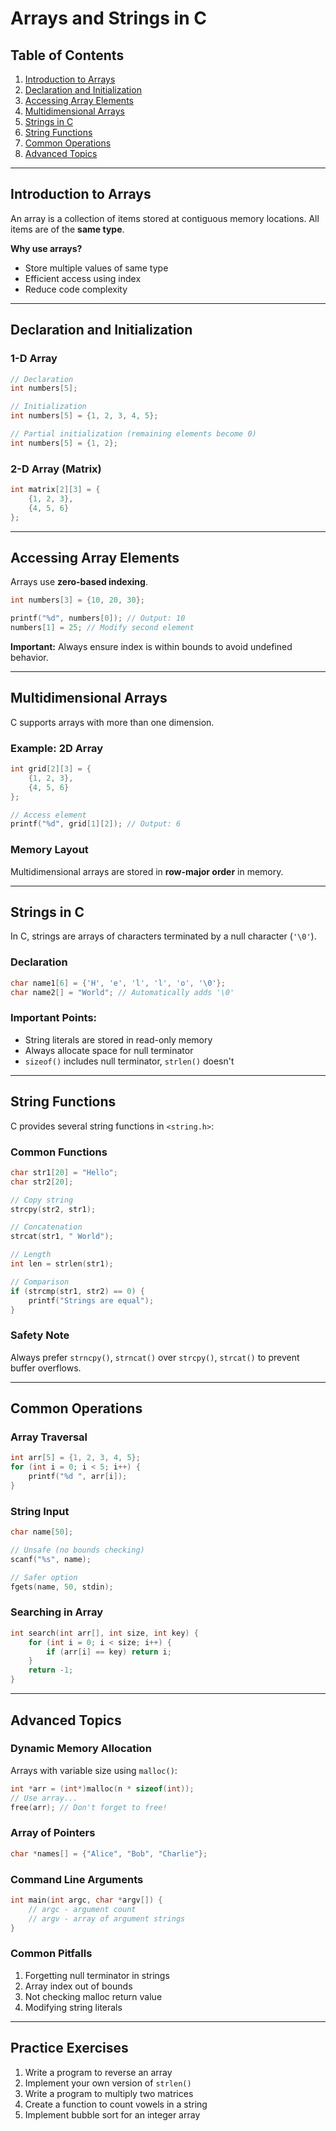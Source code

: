 
# Arrays and Strings in C

## Table of Contents
1. [Introduction to Arrays](#introduction-to-arrays)
2. [Declaration and Initialization](#declaration-and-initialization)
3. [Accessing Array Elements](#accessing-array-elements)
4. [Multidimensional Arrays](#multidimensional-arrays)
5. [Strings in C](#strings-in-c)
6. [String Functions](#string-functions)
7. [Common Operations](#common-operations)
8. [Advanced Topics](#advanced-topics)

---

## Introduction to Arrays
An array is a collection of items stored at contiguous memory locations. All items are of the **same type**.

**Why use arrays?**
- Store multiple values of same type
- Efficient access using index
- Reduce code complexity

---

## Declaration and Initialization

### 1-D Array
```c
// Declaration
int numbers[5];

// Initialization
int numbers[5] = {1, 2, 3, 4, 5};

// Partial initialization (remaining elements become 0)
int numbers[5] = {1, 2};
```

### 2-D Array (Matrix)
```c
int matrix[2][3] = {
    {1, 2, 3},
    {4, 5, 6}
};
```

---

## Accessing Array Elements
Arrays use **zero-based indexing**.

```c
int numbers[3] = {10, 20, 30};

printf("%d", numbers[0]); // Output: 10
numbers[1] = 25; // Modify second element
```

**Important:** Always ensure index is within bounds to avoid undefined behavior.

---

## Multidimensional Arrays
C supports arrays with more than one dimension.

### Example: 2D Array
```c
int grid[2][3] = {
    {1, 2, 3},
    {4, 5, 6}
};

// Access element
printf("%d", grid[1][2]); // Output: 6
```

### Memory Layout
Multidimensional arrays are stored in **row-major order** in memory.

---

## Strings in C
In C, strings are arrays of characters terminated by a null character (`'\0'`).

### Declaration
```c
char name1[6] = {'H', 'e', 'l', 'l', 'o', '\0'};
char name2[] = "World"; // Automatically adds '\0'
```

### Important Points:
- String literals are stored in read-only memory
- Always allocate space for null terminator
- `sizeof()` includes null terminator, `strlen()` doesn't

---

## String Functions
C provides several string functions in `<string.h>`:

### Common Functions
```c
char str1[20] = "Hello";
char str2[20];

// Copy string
strcpy(str2, str1);

// Concatenation
strcat(str1, " World");

// Length
int len = strlen(str1);

// Comparison
if (strcmp(str1, str2) == 0) {
    printf("Strings are equal");
}
```

### Safety Note
Always prefer `strncpy()`, `strncat()` over `strcpy()`, `strcat()` to prevent buffer overflows.

---

## Common Operations

### Array Traversal
```c
int arr[5] = {1, 2, 3, 4, 5};
for (int i = 0; i < 5; i++) {
    printf("%d ", arr[i]);
}
```

### String Input
```c
char name[50];

// Unsafe (no bounds checking)
scanf("%s", name);

// Safer option
fgets(name, 50, stdin);
```

### Searching in Array
```c
int search(int arr[], int size, int key) {
    for (int i = 0; i < size; i++) {
        if (arr[i] == key) return i;
    }
    return -1;
}
```

---

## Advanced Topics

### Dynamic Memory Allocation
Arrays with variable size using `malloc()`:
```c
int *arr = (int*)malloc(n * sizeof(int));
// Use array...
free(arr); // Don't forget to free!
```

### Array of Pointers
```c
char *names[] = {"Alice", "Bob", "Charlie"};
```

### Command Line Arguments
```c
int main(int argc, char *argv[]) {
    // argc - argument count
    // argv - array of argument strings
}
```

### Common Pitfalls
1. Forgetting null terminator in strings
2. Array index out of bounds
3. Not checking malloc return value
4. Modifying string literals

---

## Practice Exercises
1. Write a program to reverse an array
2. Implement your own version of `strlen()`
3. Write a program to multiply two matrices
4. Create a function to count vowels in a string
5. Implement bubble sort for an integer array
```